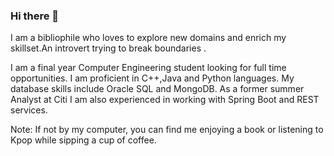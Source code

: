 ### Hi there 👋

<!--
**Nishaali/Nishaali** is a ✨ _special_ ✨ repository because its `README.md` (this file) appears on your GitHub profile.

Here are some ideas to get you started:

- 🔭 I’m currently working on ...
- 🌱 I’m currently learning ...
- 👯 I’m looking to collaborate on ...
- 🤔 I’m looking for help with ...
- 💬 Ask me about ...
- 📫 How to reach me: ...
- 😄 Pronouns: ...
- ⚡ Fun fact: ...
-->

I am a bibliophile who loves to explore new domains and enrich my skillset.An introvert trying to break boundaries .

I am a final year Computer Engineering student looking for full time opportunities. I am proficient in C++,Java and Python languages. My database skills include Oracle SQL and MongoDB. As a former summer Analyst at Citi I am also experienced in working with Spring Boot and REST services.

Note: If not by my computer, you can find me enjoying a book or listening to Kpop while sipping a cup of coffee.
